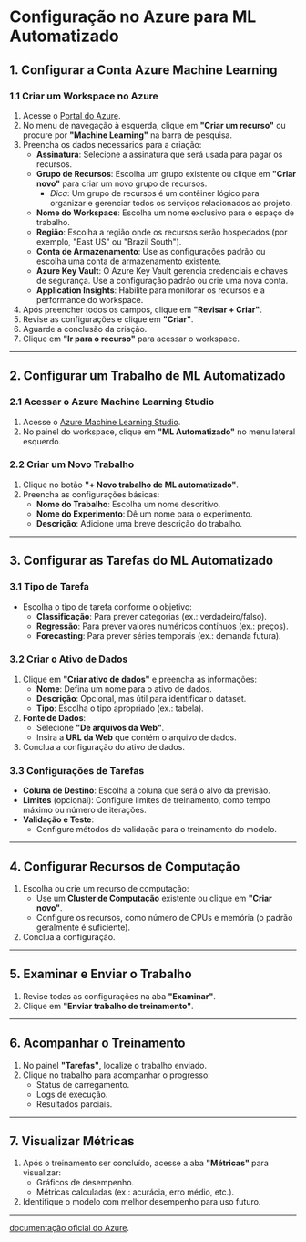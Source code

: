 # Configuração no Azure para ML Automatizado

## **1. Configurar a Conta Azure Machine Learning**

### **1.1 Criar um Workspace no Azure**
1. Acesse o [Portal do Azure](https://portal.azure.com/).
2. No menu de navegação à esquerda, clique em **"Criar um recurso"** ou procure por **"Machine Learning"** na barra de pesquisa.
3. Preencha os dados necessários para a criação:
   - **Assinatura**: Selecione a assinatura que será usada para pagar os recursos.
   - **Grupo de Recursos**: Escolha um grupo existente ou clique em **"Criar novo"** para criar um novo grupo de recursos.
     - *Dica*: Um grupo de recursos é um contêiner lógico para organizar e gerenciar todos os serviços relacionados ao projeto.
   - **Nome do Workspace**: Escolha um nome exclusivo para o espaço de trabalho.
   - **Região**: Escolha a região onde os recursos serão hospedados (por exemplo, "East US" ou "Brazil South").
   - **Conta de Armazenamento**: Use as configurações padrão ou escolha uma conta de armazenamento existente.
   - **Azure Key Vault**: O Azure Key Vault gerencia credenciais e chaves de segurança. Use a configuração padrão ou crie uma nova conta.
   - **Application Insights**: Habilite para monitorar os recursos e a performance do workspace.
4. Após preencher todos os campos, clique em **"Revisar + Criar"**.
5. Revise as configurações e clique em **"Criar"**.
6. Aguarde a conclusão da criação.
7. Clique em **"Ir para o recurso"** para acessar o workspace.

---

## **2. Configurar um Trabalho de ML Automatizado**

### **2.1 Acessar o Azure Machine Learning Studio**
1. Acesse o [Azure Machine Learning Studio](https://ml.azure.com/).
2. No painel do workspace, clique em **"ML Automatizado"** no menu lateral esquerdo.

### **2.2 Criar um Novo Trabalho**
1. Clique no botão **"+ Novo trabalho de ML automatizado"**.
2. Preencha as configurações básicas:
   - **Nome do Trabalho**: Escolha um nome descritivo.
   - **Nome do Experimento**: Dê um nome para o experimento.
   - **Descrição**: Adicione uma breve descrição do trabalho.

---

## **3. Configurar as Tarefas do ML Automatizado**

### **3.1 Tipo de Tarefa**
- Escolha o tipo de tarefa conforme o objetivo:
  - **Classificação**: Para prever categorias (ex.: verdadeiro/falso).
  - **Regressão**: Para prever valores numéricos contínuos (ex.: preços).
  - **Forecasting**: Para prever séries temporais (ex.: demanda futura).

### **3.2 Criar o Ativo de Dados**
1. Clique em **"Criar ativo de dados"** e preencha as informações:
   - **Nome**: Defina um nome para o ativo de dados.
   - **Descrição**: Opcional, mas útil para identificar o dataset.
   - **Tipo**: Escolha o tipo apropriado (ex.: tabela).
2. **Fonte de Dados**:
   - Selecione **"De arquivos da Web"**.
   - Insira a **URL da Web** que contém o arquivo de dados.
3. Conclua a configuração do ativo de dados.

### **3.3 Configurações de Tarefas**
- **Coluna de Destino**: Escolha a coluna que será o alvo da previsão.
- **Limites** (opcional): Configure limites de treinamento, como tempo máximo ou número de iterações.
- **Validação e Teste**:
   - Configure métodos de validação para o treinamento do modelo.

---

## **4. Configurar Recursos de Computação**

1. Escolha ou crie um recurso de computação:
   - Use um **Cluster de Computação** existente ou clique em **"Criar novo"**.
   - Configure os recursos, como número de CPUs e memória (o padrão geralmente é suficiente).
2. Conclua a configuração.

---

## **5. Examinar e Enviar o Trabalho**
1. Revise todas as configurações na aba **"Examinar"**.
2. Clique em **"Enviar trabalho de treinamento"**.

---

## **6. Acompanhar o Treinamento**

1. No painel **"Tarefas"**, localize o trabalho enviado.
2. Clique no trabalho para acompanhar o progresso:
   - Status de carregamento.
   - Logs de execução.
   - Resultados parciais.

---

## **7. Visualizar Métricas**
1. Após o treinamento ser concluído, acesse a aba **"Métricas"** para visualizar:
   - Gráficos de desempenho.
   - Métricas calculadas (ex.: acurácia, erro médio, etc.).
2. Identifique o modelo com melhor desempenho para uso futuro.

---

[documentação oficial do Azure](https://learn.microsoft.com/azure/machine-learning).
